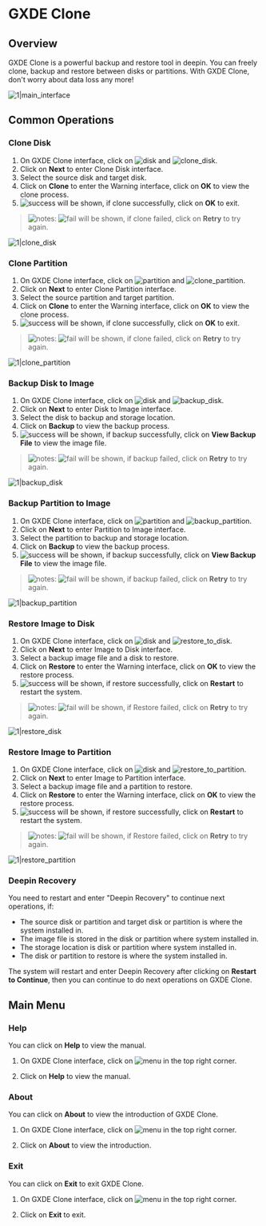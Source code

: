 # GXDE Clone 

## Overview
GXDE Clone is a powerful backup and restore tool in deepin. You can freely clone, backup and restore between disks or partitions. With GXDE Clone, don't worry about data loss any more!

![1|main_interface](/apps/gxde-clone/en_US/jpg/main_interface.jpg)


## Common Operations

### Clone Disk
1. On GXDE Clone interface, click on ![disk](/apps/gxde-clone/en_US/icon/disk.png) and ![clone_disk](/apps/gxde-clone/en_US/icon/clone_disk.png).
2. Click on **Next** to enter Clone Disk interface.
3. Select the source disk and target disk.
4. Click on **Clone** to enter the Warning interface, click on **OK** to view the clone process.
5. ![success](/apps/gxde-clone/en_US/icon/success.png) will be shown, if clone successfully, click on **OK** to exit.

> ![notes](/apps/gxde-clone/en_US/icon/notes.png): ![fail](/apps/gxde-clone/en_US/icon/fail.png) will be shown, if clone failed, click on **Retry** to try again.

![1|clone_disk](/apps/gxde-clone/en_US/jpg/clone_disk.jpg)


### Clone Partition
1. On GXDE Clone interface, click on ![partition](/apps/gxde-clone/en_US/icon/disk.png) and ![clone_partition](/apps/gxde-clone/en_US/icon/clone_partition.png).
2. Click on **Next** to enter Clone Partition interface.
3. Select the source partition and target partition.
4. Click on **Clone** to enter the Warning interface, click on **OK** to view the clone process.
5. ![success](/apps/gxde-clone/en_US/icon/success.png) will be shown, if clone successfully, click on **OK** to exit.

> ![notes](/apps/gxde-clone/en_US/icon/notes.png): ![fail](/apps/gxde-clone/en_US/icon/fail.png) will be shown, if clone failed, click on **Retry** to try again.

![1|clone_partition](/apps/gxde-clone/en_US/jpg/clone_partition.jpg)


### Backup Disk to Image
1. On GXDE Clone interface, click on ![disk](/apps/gxde-clone/en_US/icon/disk.png) and ![backup_disk](/apps/gxde-clone/en_US/icon/backup_disk.png).
2. Click on **Next** to enter Disk to Image interface.
3. Select the disk to backup and storage location.
4. Click on **Backup** to view the backup process.
5. ![success](/apps/gxde-clone/en_US/icon/success.png) will be shown, if backup successfully, click on **View Backup File** to view the image file.

> ![notes](/apps/gxde-clone/en_US/icon/notes.png): ![fail](/apps/gxde-clone/en_US/icon/fail.png) will be shown, if backup failed, click on **Retry** to try again.

![1|backup_disk](/apps/gxde-clone/en_US/jpg/backup_disk.jpg)


### Backup Partition to Image
1. On GXDE Clone interface, click on ![partition](/apps/gxde-clone/en_US/icon/partition.png) and ![backup_partition](/apps/gxde-clone/en_US/icon/backup_partition.png).
2. Click on **Next** to enter Partition to Image interface.
3. Select the partition to backup and storage location.
4. Click on **Backup** to view the backup process.
5. ![success](/apps/gxde-clone/en_US/icon/success.png) will be shown, if backup successfully, click on **View Backup File** to view the image file.

> ![notes](/apps/gxde-clone/en_US/icon/notes.png): ![fail](/apps/gxde-clone/en_US/icon/fail.png) will be shown, if backup failed, click on **Retry** to try again.

![1|backup_partition](/apps/gxde-clone/en_US/jpg/backup_partition.jpg)

### Restore Image to Disk
1. On GXDE Clone interface, click on ![disk](/apps/gxde-clone/en_US/icon/disk.png) and ![restore_to_disk](/apps/gxde-clone/en_US/icon/restore_to_disk.png).
2. Click on **Next** to enter Image to Disk interface.
3. Select a backup image file and a disk to restore.
4. Click on **Restore** to enter the Warning interface, click on **OK** to view the restore process.
5. ![success](/apps/gxde-clone/en_US/icon/success.png) will be shown, if restore successfully, click on **Restart** to restart the system.

> ![notes](/apps/gxde-clone/en_US/icon/notes.png): ![fail](/apps/gxde-clone/en_US/icon/fail.png) will be shown, if Restore failed, click on **Retry** to try again.

![1|restore_disk](/apps/gxde-clone/en_US/jpg/restore_disk.jpg)

### Restore Image to Partition
1. On GXDE Clone interface, click on ![disk](/apps/gxde-clone/en_US/icon/disk.png) and ![restore_to_partition](/apps/gxde-clone/en_US/icon/restore_to_partition.png).
2. Click on **Next** to enter Image to Partition interface.
3. Select a backup image file and a partition to restore.
4. Click on **Restore** to enter the Warning interface, click on **OK** to view the restore process.
5. ![success](/apps/gxde-clone/en_US/icon/success.png) will be shown, if restore successfully, click on **Restart** to restart the system.

> ![notes](/apps/gxde-clone/en_US/icon/notes.png): ![fail](/apps/gxde-clone/en_US/icon/fail.png) will be shown, if Restore failed, click on **Retry** to try again.

![1|restore_partition](/apps/gxde-clone/en_US/jpg/restore_partition.jpg)

### Deepin Recovery
You need to restart and enter "Deepin Recovery" to continue next operations, if:
- The source disk or partition and target disk or partition is where the system installed in.
- The image file is stored in the disk or partition where system installed in.
- The storage location is disk or partition where system installed in.
- The disk or partition to restore is where the system installed in.

The system will restart and enter Deepin Recovery after clicking on **Restart to Continue**, then you can continue to do next operations on GXDE Clone.



## Main Menu

### Help
You can click on **Help** to view the manual.

1. On GXDE Clone interface, click on ![menu](/apps/gxde-clone/en_US/icon/icon_menu.png) in the top right corner.

2. Click on **Help** to view the manual.



### About
You can click on **About** to view the introduction of GXDE Clone.

1. On GXDE Clone interface, click on ![menu](/apps/gxde-clone/en_US/icon/icon_menu.png) in the top right corner.

2. Click on **About** to view the introduction.



### Exit

You can click on **Exit** to exit GXDE Clone.

1. On GXDE Clone interface, click on ![menu](/apps/gxde-clone/en_US/icon/icon_menu.png) in the top right corner.

2. Click on **Exit** to exit.





